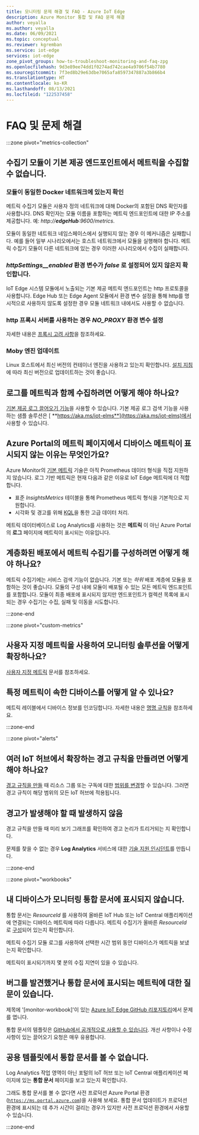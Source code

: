 ```yaml
---
title: 모니터링 문제 해결 및 FAQ - Azure IoT Edge
description: Azure Monitor 통합 및 FAQ 문제 해결
author: veyalla
ms.author: veyalla
ms.date: 06/09/2021
ms.topic: conceptual
ms.reviewer: kgremban
ms.service: iot-edge
services: iot-edge
zone_pivot_groups: how-to-troubleshoot-monitoring-and-faq-zpg
ms.openlocfilehash: 9d3e89ee74dd1f0274ad742cae4a9706f54b7780
ms.sourcegitcommit: 7f3ed8b29e63dbe7065afa8597347887a3b866b4
ms.translationtype: HT
ms.contentlocale: ko-KR
ms.lasthandoff: 08/13/2021
ms.locfileid: "122537458"
---
```

# <a name="faq-and-troubleshooting"></a>FAQ 및 문제 해결

:::zone pivot="metrics-collection"

## <a name="collector-module-is-unable-to-collect-metrics-from-built-in-endpoints"></a>수집기 모듈이 기본 제공 엔드포인트에서 메트릭을 수집할 수 없습니다.

### <a name="check-if-modules-are-on-the-same-docker-network"></a>모듈이 동일한 Docker 네트워크에 있는지 확인

메트릭 수집기 모듈은 사용자 정의 네트워크에 대해 Docker의 포함된 DNS 확인자를 사용합니다. DNS 확인자는 모듈 이름을 포함하는 메트릭 엔드포인트에 대한 IP 주소를 제공합니다. 예: *http://**edgeHub**:9600/metrics*.

모듈이 동일한 네트워크 네임스페이스에서 실행되지 않는 경우 이 메커니즘은 실패합니다. 예를 들어 일부 시나리오에서는 호스트 네트워크에서 모듈을 실행해야 합니다. 메트릭 수집기 모듈이 다른 네트워크에 있는 경우 이러한 시나리오에서 수집이 실패합니다.

### <a name="verify-that-httpsettings__enabled-environment-variable-isnt-set-to-false"></a>*httpSettings__enabled* 환경 변수가 *false* 로 설정되어 있지 않은지 확인합니다.

IoT Edge 시스템 모듈에서 노출되는 기본 제공 메트릭 엔드포인트는 http 프로토콜을 사용합니다. Edge Hub 또는 Edge Agent 모듈에서 환경 변수 설정을 통해 http를 명시적으로 사용하지 않도록 설정한 경우 모듈 네트워크 내에서도 사용할 수 없습니다.

### <a name="set-no_proxy-environment-variable-if-using-http-proxy-server"></a>http 프록시 서버를 사용하는 경우 *NO_PROXY* 환경 변수 설정

자세한 내용은 [프록시 고려 사항](how-to-collect-and-transport-metrics.md#proxy-considerations)을 참조하세요.

### <a name="update-moby-engine"></a>Moby 엔진 업데이트

Linux 호스트에서 최신 버전의 컨테이너 엔진을 사용하고 있는지 확인합니다. [설치 지침](how-to-install-iot-edge.md#install-a-container-engine)에 따라 최신 버전으로 업데이트하는 것이 좋습니다.

## <a name="how-do-i-collect-logs-along-with-metrics"></a>로그를 메트릭과 함께 수집하려면 어떻게 해야 하나요?

[기본 제공 로그 끌어오기 기능](how-to-retrieve-iot-edge-logs.md)을 사용할 수 있습니다. 기본 제공 로그 검색 기능을 사용하는 샘플 솔루션은 [ **https://aka.ms/iot-elms**](https://aka.ms/iot-elms)에서 사용할 수 있습니다.

## <a name="why-cant-i-see-device-metrics-in-the-metrics-page-in-azure-portal"></a>Azure Portal의 메트릭 페이지에서 디바이스 메트릭이 표시되지 않는 이유는 무엇인가요?

Azure Monitor의 [기본 메트릭](../azure-monitor/essentials/data-platform-metrics.md) 기술은 아직 Prometheus 데이터 형식을 직접 지원하지 않습니다. 로그 기반 메트릭은 현재 다음과 같은 이유로 IoT Edge 메트릭에 더 적합합니다.

* 표준 *InsightsMetrics* 테이블을 통해 Prometheus 메트릭 형식을 기본적으로 지원합니다.
* 시각화 및 경고를 위해 [KQL](/azure/data-explorer/kusto/query/)을 통한 고급 데이터 처리.

메트릭 데이터베이스로 Log Analytics를 사용하는 것은 **메트릭** 이 아닌 Azure Portal의 **로그** 페이지에 메트릭이 표시되는 이유입니다.

## <a name="how-do-i-configure-metrics-collector-in-a-layered-deployment"></a>계층화된 배포에서 메트릭 수집기를 구성하려면 어떻게 해야 하나요?

메트릭 수집기에는 서비스 검색 기능이 없습니다. 기본 또는 *하위* 배포 계층에 모듈을 포함하는 것이 좋습니다. 모듈의 구성 내에 모듈이 배포될 수 있는 모든 메트릭 엔드포인트를 포함합니다. 모듈이 최종 배포에 표시되지 않지만 엔드포인트가 컬렉션 목록에 표시되는 경우 수집기는 수집, 실패 및 이동을 시도합니다.

:::zone-end

:::zone pivot="custom-metrics"

## <a name="how-do-i-augment-the-monitoring-solution-with-custom-metrics"></a>사용자 지정 메트릭을 사용하여 모니터링 솔루션을 어떻게 확장하나요?

[사용자 지정 메트릭](how-to-add-custom-metrics.md) 문서를 참조하세요.

## <a name="how-can-i-tell-which-device-a-particular-metric-belongs-to"></a>특정 메트릭이 속한 디바이스를 어떻게 알 수 있나요?

메트릭 레이블에서 디바이스 정보를 인코딩합니다. 자세한 내용은 [명명 규칙](how-to-add-custom-metrics.md#naming-conventions)을 참조하세요.

:::zone-end

:::zone pivot="alerts"

## <a name="how-do-i-create-a-alert-rule-that-spans-devices-from-multiple-iot-hubs"></a>여러 IoT 허브에서 확장하는 경고 규칙을 만들려면 어떻게 해야 하나요?

[경고 규칙을 만들](how-to-create-alerts.md#create-an-alert-rule) 때 리소스 그룹 또는 구독에 대한 [범위를 변경](how-to-create-alerts.md#select-alert-rule-scope)할 수 있습니다. 그러면 경고 규칙이 해당 범위의 모든 IoT 허브에 적용됩니다.

## <a name="alerts-arent-firing-when-they-should"></a>경고가 발생해야 할 때 발생하지 않음

경고 규칙을 만들 때 미리 보기 그래프를 확인하여 경고 논리가 트리거되는 지 확인합니다.

문제를 찾을 수 없는 경우 **Log Analytics** 서비스에 대한 [기술 지원 인시던트](https://azure.microsoft.com/support/create-ticket/)를 만듭니다.

:::zone-end

:::zone pivot="workbooks"

## <a name="my-device-isnt-showing-up-in-the-monitoring-workbook"></a>내 디바이스가 모니터링 통합 문서에 표시되지 않습니다.

통합 문서는 *ResourceId* 를 사용하여 올바른 IoT Hub 또는 IoT Central 애플리케이션에 연결되는 디바이스 메트릭에 따라 다릅니다. 메트릭 수집기가 올바른 *ResourceId* 로 [구성](how-to-collect-and-transport-metrics.md#metrics-collector-configuration)되어 있는지 확인합니다.

메트릭 수집기 모듈 로그를 사용하여 선택한 시간 범위 동안 디바이스가 메트릭을 보냈는지 확인합니다.

메트릭이 표시되기까지 몇 분의 수집 지연이 있을 수 있습니다.

## <a name="i-found-a-bug-or-have-a-question-about-metrics-being-shown-in-the-workbook"></a>버그를 발견했거나 통합 문서에 표시되는 메트릭에 대한 질문이 있습니다.

제목에 '[monitor-workbook]'이 있는 [Azure IoT Edge GitHub 리포지토리](https://github.com/azure/iotedge/issues)에서 문제를 엽니다.

통합 문서의 템플릿은 [GitHub에서 공개적으로 사용할 수 있습니다](https://github.com/microsoft/Application-Insights-Workbooks/tree/master/Workbooks/IoTHub). 개선 사항이나 수정 사항이 있는 끌어오기 요청은 매우 유용합니다.

## <a name="i-cannot-see-the-workbooks-in-the-public-templates"></a>공용 템플릿에서 통합 문서를 볼 수 없습니다.

Log Analytics 작업 영역이 아닌 포털의 IoT 허브 또는 IoT Central 애플리케이션 페이지에 있는 **통합 문서** 페이지를 보고 있는지 확인합니다.

그래도 통합 문서를 볼 수 없다면 사전 프로덕션 Azure Portal 환경([`https://ms.portal.azure.com`](https://ms.portal.azure.com))을 사용해 보세요. 통합 문서 업데이트가 프로덕션 환경에 표시되는 데 추가 시간이 걸리는 경우가 있지만 사전 프로덕션 환경에서 사용할 수 있습니다.

:::zone-end